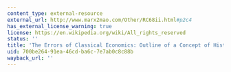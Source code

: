 ```yaml
---
content_type: external-resource
external_url: http://www.marx2mao.com/Other/RC68ii.html#p2c4
has_external_license_warning: true
license: https://en.wikipedia.org/wiki/All_rights_reserved
status: ''
title: 'The Errors of Classical Economics: Outline of a Concept of Historical Time'
uid: 700be264-91ea-46cd-ba6c-7e7ab0c8c88b
wayback_url: ''
---
```

